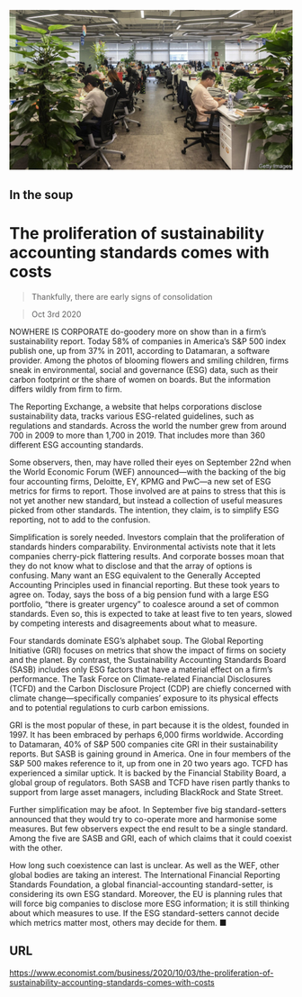 ![](./images/20201003_WBP505.jpg)

## In the soup

# The proliferation of sustainability accounting standards comes with costs

> Thankfully, there are early signs of consolidation

> Oct 3rd 2020

NOWHERE IS CORPORATE do-goodery more on show than in a firm’s sustainability report. Today 58% of companies in America’s S&P 500 index publish one, up from 37% in 2011, according to Datamaran, a software provider. Among the photos of blooming flowers and smiling children, firms sneak in environmental, social and governance (ESG) data, such as their carbon footprint or the share of women on boards. But the information differs wildly from firm to firm.

The Reporting Exchange, a website that helps corporations disclose sustainability data, tracks various ESG-related guidelines, such as regulations and standards. Across the world the number grew from around 700 in 2009 to more than 1,700 in 2019. That includes more than 360 different ESG accounting standards.

Some observers, then, may have rolled their eyes on September 22nd when the World Economic Forum (WEF) announced—with the backing of the big four accounting firms, Deloitte, EY, KPMG and PwC—a new set of ESG metrics for firms to report. Those involved are at pains to stress that this is not yet another new standard, but instead a collection of useful measures picked from other standards. The intention, they claim, is to simplify ESG reporting, not to add to the confusion.

Simplification is sorely needed. Investors complain that the proliferation of standards hinders comparability. Environmental activists note that it lets companies cherry-pick flattering results. And corporate bosses moan that they do not know what to disclose and that the array of options is confusing. Many want an ESG equivalent to the Generally Accepted Accounting Principles used in financial reporting. But these took years to agree on. Today, says the boss of a big pension fund with a large ESG portfolio, “there is greater urgency” to coalesce around a set of common standards. Even so, this is expected to take at least five to ten years, slowed by competing interests and disagreements about what to measure.

Four standards dominate ESG’s alphabet soup. The Global Reporting Initiative (GRI) focuses on metrics that show the impact of firms on society and the planet. By contrast, the Sustainability Accounting Standards Board (SASB) includes only ESG factors that have a material effect on a firm’s performance. The Task Force on Climate-related Financial Disclosures (TCFD) and the Carbon Disclosure Project (CDP) are chiefly concerned with climate change—specifically companies’ exposure to its physical effects and to potential regulations to curb carbon emissions.

GRI is the most popular of these, in part because it is the oldest, founded in 1997. It has been embraced by perhaps 6,000 firms worldwide. According to Datamaran, 40% of S&P 500 companies cite GRI in their sustainability reports. But SASB is gaining ground in America. One in four members of the S&P 500 makes reference to it, up from one in 20 two years ago. TCFD has experienced a similar uptick. It is backed by the Financial Stability Board, a global group of regulators. Both SASB and TCFD have risen partly thanks to support from large asset managers, including BlackRock and State Street.

Further simplification may be afoot. In September five big standard-setters announced that they would try to co-operate more and harmonise some measures. But few observers expect the end result to be a single standard. Among the five are SASB and GRI, each of which claims that it could coexist with the other.

How long such coexistence can last is unclear. As well as the WEF, other global bodies are taking an interest. The International Financial Reporting Standards Foundation, a global financial-accounting standard-setter, is considering its own ESG standard. Moreover, the EU is planning rules that will force big companies to disclose more ESG information; it is still thinking about which measures to use. If the ESG standard-setters cannot decide which metrics matter most, others may decide for them. ■

## URL

https://www.economist.com/business/2020/10/03/the-proliferation-of-sustainability-accounting-standards-comes-with-costs

